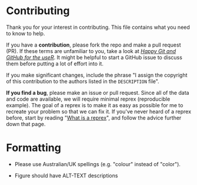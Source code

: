 # Contributing

Thank you for your interest in contributing. This file contains what you need to know to help. 

If you have a __contribution__, please fork the repo and make a pull request (PR). If these terms are unfamiliar to you, take a look at [_Happy Git and GitHub for the useR_](https://happygitwithr.com/). It might be helpful to start a GitHub issue to discuss them before putting a lot of effort into it. 

If you make significant changes, include the phrase "I assign the copyright of this contribution to the authors listed in the `DESCRIPTION` file".

__If you find a bug__, please make an issue or pull request. Since all of the data and code are available, we will require minimal reprex (reproducible example). The goal of a reprex is to make it as easy as possible for me to recreate your problem so that we can fix it. If you've never heard of a reprex before, start by reading "[What is a reprex](https://github.com/tidyverse/reprex#what-is-a-reprex)", and follow the advice further down that page. 

# Formatting

 * Please use Australian/UK spellings (e.g. "colour" instead of "color"). 
 
 * Figure should have ALT-TEXT descriptions
